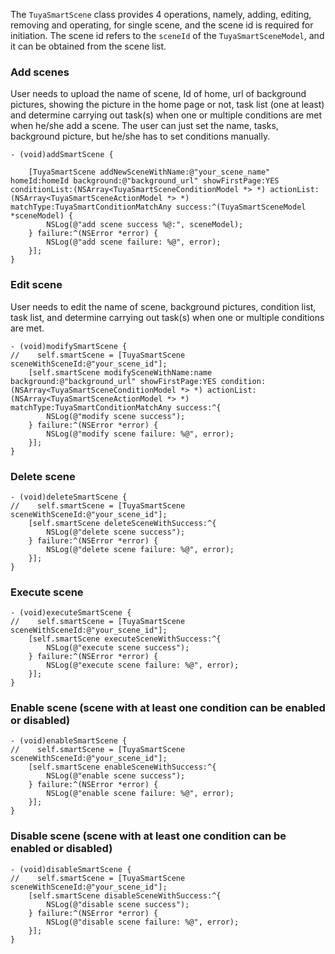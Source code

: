 
The `TuyaSmartScene` class provides 4 operations, namely, adding, editing, removing and operating, for single scene, and the scene id is required for initiation. The scene id refers to the `sceneId` of the `TuyaSmartSceneModel`, and it can be obtained from the scene list. 

### Add scenes

User needs to upload the name of scene, Id of home, url of background pictures, showing the picture in the home page or not, task list (one at least) and determine carrying out task(s) when one or multiple conditions are met when he/she add a scene. The user can just set the name, tasks, background picture, but he/she has to set conditions manually. 


```objc
- (void)addSmartScene {

    [TuyaSmartScene addNewSceneWithName:@"your_scene_name" homeId:homeId background:@"background_url" showFirstPage:YES conditionList:(NSArray<TuyaSmartSceneConditionModel *> *) actionList:(NSArray<TuyaSmartSceneActionModel *> *) matchType:TuyaSmartConditionMatchAny success:^(TuyaSmartSceneModel *sceneModel) {
        NSLog(@"add scene success %@:", sceneModel);
    } failure:^(NSError *error) {
        NSLog(@"add scene failure: %@", error);
    }];
}

```
### Edit scene

User needs to edit the name of scene, background pictures, condition list, task list, and determine carrying out task(s) when one or multiple conditions are met. 

```objc
- (void)modifySmartScene {
//    self.smartScene = [TuyaSmartScene sceneWithSceneId:@"your_scene_id"];
    [self.smartScene modifySceneWithName:name background:@"background_url" showFirstPage:YES condition:(NSArray<TuyaSmartSceneConditionModel *> *) actionList:(NSArray<TuyaSmartSceneActionModel *> *) matchType:TuyaSmartConditionMatchAny success:^{
        NSLog(@"modify scene success");
    } failure:^(NSError *error) {
        NSLog(@"modify scene failure: %@", error);
    }];
}
```
### Delete scene

```objc
- (void)deleteSmartScene {
//    self.smartScene = [TuyaSmartScene sceneWithSceneId:@"your_scene_id"];
    [self.smartScene deleteSceneWithSuccess:^{
        NSLog(@"delete scene success");
    } failure:^(NSError *error) {
        NSLog(@"delete scene failure: %@", error);
    }];
}
```
### Execute scene

```objc
- (void)executeSmartScene {
//    self.smartScene = [TuyaSmartScene sceneWithSceneId:@"your_scene_id"];
    [self.smartScene executeSceneWithSuccess:^{
        NSLog(@"execute scene success");    
    } failure:^(NSError *error) {
        NSLog(@"execute scene failure: %@", error);
    }];
}
```

### Enable scene (scene with at least one condition can be enabled or disabled)

```objc
- (void)enableSmartScene {
//    self.smartScene = [TuyaSmartScene sceneWithSceneId:@"your_scene_id"];
    [self.smartScene enableSceneWithSuccess:^{
        NSLog(@"enable scene success");    
    } failure:^(NSError *error) {
        NSLog(@"enable scene failure: %@", error);
    }];
}
```

### Disable scene (scene with at least one condition can be enabled or disabled)

```objc
- (void)disableSmartScene {
//    self.smartScene = [TuyaSmartScene sceneWithSceneId:@"your_scene_id"];
    [self.smartScene disableSceneWithSuccess:^{
        NSLog(@"disable scene success");    
    } failure:^(NSError *error) {
        NSLog(@"disable scene failure: %@", error);
    }];
}
```